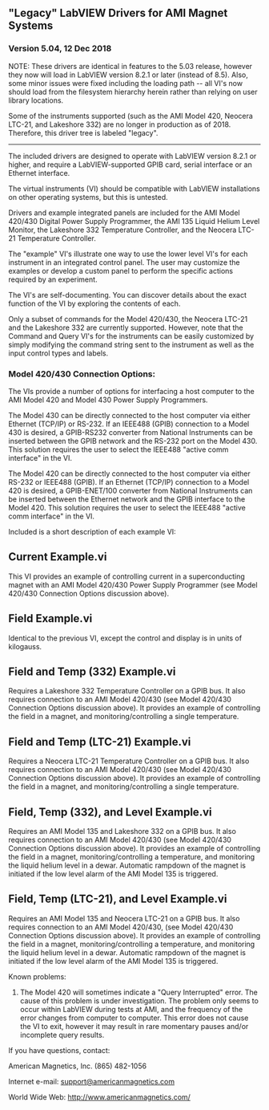 ## "Legacy" LabVIEW Drivers for AMI Magnet Systems

### Version 5.04, 12 Dec 2018

NOTE: These drivers are identical in features to the 5.03 release, however they now will load in LabVIEW version 8.2.1 or later (instead of 8.5). Also, some minor issues were fixed including the loading path -- all VI's now should load from the filesystem hierarchy herein rather than relying on user library locations.

Some of the instruments supported (such as the AMI Model 420, Neocera LTC-21, and Lakeshore 332) are no longer in production as of 2018. Therefore, this driver tree is labeled "legacy".

--------------------------------
The included drivers are designed to operate with LabVIEW version 8.2.1 or higher, and require a LabVIEW-supported GPIB card, serial interface or an Ethernet interface.

The virtual instruments (VI) should be compatible with LabVIEW installations on other operating systems, but this is untested. 

Drivers and example integrated panels are included for the AMI Model 420/430 Digital Power Supply Programmer, the AMI 135 Liquid Helium Level Monitor, the Lakeshore 332 Temperature Controller, and the Neocera LTC-21 Temperature Controller.

The "example" VI's illustrate one way to use the lower level VI's for each instrument in an integrated control panel. The user may customize the examples or develop a custom panel to perform the specific actions required by an experiment.

The VI's are self-documenting. You can discover details about the exact function of the VI by exploring the contents of each.

Only a subset of commands for the Model 420/430, the Neocera LTC-21 and the Lakeshore 332 are currently supported. However, note that the Command and Query VI's for the instruments can be easily customized by simply modifying the command string sent to the instrument as well as the input control types and labels.


### Model 420/430 Connection Options:
The VIs provide a number of options for interfacing a host computer to the AMI Model 420 and Model 430 Power Supply Programmers.

The Model 430 can be directly connected to the host computer via either Ethernet (TCP/IP) or RS-232.  If an IEEE488 (GPIB) connection to a Model 430 is desired, a GPIB-RS232 converter from National Instruments can be inserted between the GPIB network and the RS-232 port on the Model 430.  This solution requires the user to select the IEEE488 "active comm interface" in the VI.

The Model 420 can be directly connected to the host computer via either RS-232 or IEEE488 (GPIB).  If an Ethernet (TCP/IP) connection to a Model 420 is desired, a GPIB-ENET/100 converter from National Instruments can be inserted between the Ethernet network and the GPIB interface to the Model 420.  This solution requires the user to select the IEEE488 "active comm interface" in the VI.



Included is a short description of each example VI:



Current Example.vi
------------------
This VI provides an example of controlling current in a superconducting magnet with an AMI Model 420/430 Power Supply Programmer (see Model 420/430 Connection Options discussion above).




Field Example.vi
-----------------------
Identical to the previous VI, except the control and display is in units of kilogauss.




Field and Temp (332) Example.vi
-------------------------------
Requires a Lakeshore 332 Temperature Controller on a GPIB bus. It also requires connection to an AMI Model 420/430 (see Model 420/430 Connection Options discussion above).  It provides an example of controlling the field in a magnet, and monitoring/controlling a single temperature.




Field and Temp (LTC-21) Example.vi
----------------------------------
Requires a Neocera LTC-21 Temperature Controller on a GPIB bus. It also requires connection to an AMI Model 420/430 (see Model 420/430 Connection Options discussion above).  It provides an example of controlling the field in a magnet, and monitoring/controlling a single temperature.




Field, Temp (332), and Level Example.vi
------------------------------------------
Requires an AMI Model 135 and Lakeshore 332 on a GPIB bus. It also requires connection to an AMI Model 420/430 (see Model 420/430 Connection Options discussion above).  It provides an example of controlling the field in a magnet, monitoring/controlling a temperature, and monitoring the liquid helium level in a dewar.  Automatic rampdown of the magnet is initiated if the low level alarm of the AMI Model 135 is triggered.




Field, Temp (LTC-21), and Level Example.vi
------------------------------------------
Requires an AMI Model 135 and Neocera LTC-21 on a GPIB bus. It also requires connection to an AMI Model 420/430, (see Model 420/430 Connection Options discussion above).  It provides an example of controlling the field in a magnet, monitoring/controlling a temperature, and monitoring the liquid helium level in a dewar.  Automatic rampdown of the magnet is initiated if the low level alarm of the AMI Model 135 is triggered.




Known problems:

1. The Model 420 will sometimes indicate a "Query Interrupted" error. The cause of this problem is under investigation. The problem only seems to occur within LabVIEW during tests at AMI, and the frequency of the error changes from computer to computer. This error does not cause the VI to exit, however it may result in rare momentary pauses and/or incomplete query results.




If you have questions, contact:

American Magnetics, Inc.
(865) 482-1056

Internet e-mail:
support@americanmagnetics.com

World Wide Web:
http://www.americanmagnetics.com/
